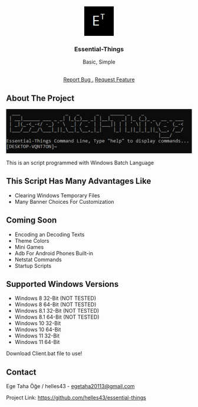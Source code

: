 
<br/>
<div align="center">
<a href="https://raw.githubusercontent.com/helles43/essential-things">
<img src="https://raw.githubusercontent.com/helles43/essential-things/refs/heads/main/readmelogo.png" alt="Logo" width="80" height="80">
</a>
<h3 align="center">Essential-Things</h3>
<p align="center">
Basic, Simple

<br/>
<br/>
  
<a href="https://github.com/helles43/essential-things/issues/new?labels=bug&template=bug-report---.md">Report Bug .</a>
<a href="https://github.com/helles43/essential-things/issues/new?labels=enhancement&template=feature-request---.md">Request Feature</a>
</p>
</div>

## About The Project

![Product Screenshot](https://raw.githubusercontent.com/helles43/essential-things/refs/heads/main/readmebanner.png)

This is an script programmed with Windows Batch Language

## This Script Has Many Advantages Like

* Clearing Windows Temporary Files
* Many Banner Choices For Customization

## Coming Soon

* Encoding an Decoding Texts
* Theme Colors
* Mini Games
* Adb For Android Phones Built-in
* Netstat Commands
* Startup Scripts

## Supported Windows Versions

* Windows 8 32-Bit (NOT TESTED)
* Windows 8 64-Bit (NOT TESTED)
* Windows 8.1 32-Bit (NOT TESTED)
* Windows 8.1 64-Bit (NOT TESTED)
* Windows 10 32-Bit
* Windows 10 64-Bit
* Windows 11 32-Bit
* Windows 11 64-Bit

Download Client.bat file to use!

## Contact

Ege Taha Öğe / helles43 - egetaha20113@gmail.com

Project Link: https://github.com/helles43/essential-things
